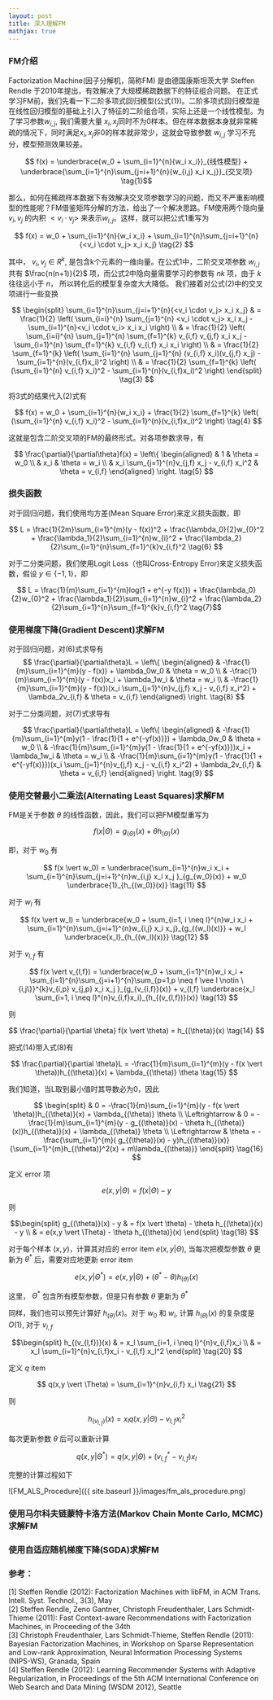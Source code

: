 ```yaml
---
layout: post
title: 深入理解FM
mathjax: true
---
```


### FM介绍
Factorization Machine(因子分解机，简称FM) 是由德国康斯坦茨大学 Steffen Rendle 于2010年提出，有效解决了大规模稀疏数据下的特征组合问题。
在正式学习FM前，我们先看一下二阶多项式回归模型(公式(1))。二阶多项式回归模型是在线性回归模型的基础上引入了特征的二阶组合项，实际上还是一个线性模型。为了学习参数$w_{i,j}$, 我们需要大量 $x_i, x_j$同时不为0样本。但在样本数据本身就非常稀疏的情况下，同时满足$x_i, x_j$非0的样本就非常少，这就会导致参数 $w_{i,j}$ 学习不充分，模型预测效果较差。

$$ f(x) = \underbrace{w_0 + \sum_{i=1}^{n}{w_i x_i}}_{线性模型} + \underbrace{\sum_{i=1}^{n}\sum_{j=i+1}^{n}{w_{i,j} x_i x_j}}_{交叉项} \tag{1}$$

那么，如何在稀疏样本数据下有效解决交叉项参数学习的问题，而又不严重影响模型的性能呢？FM借鉴矩阵分解的方法，给出了一个解决思路。FM使用两个隐向量 $v_i, v_j$ 的内积 $<v_i \cdot v_j>$ 来表示$w_{i, j}$。这样，就可以把公式1重写为

$$ f(x) = w_0 + \sum_{i=1}^{n}{w_i x_i} + \sum_{i=1}^{n}\sum_{j=i+1}^{n}{<v_i \cdot v_j> x_i x_j} \tag{2} $$

其中， $v_i, v_j \in R^k$, 是包含k个元素的一维向量。在公式1中，二阶交叉项参数 $w_{i, j}$ 共有 $\frac{n(n+1)}{2}$ 项，而公式2中隐向量需要学习的参数有 $nk$ 项，由于 $k$ 往往远小于 $n$， 所以转化后的模型复杂度大大降低。
我们接着对公式(2)中的交叉项进行一些变换

$$
\begin{split}
\sum_{i=1}^{n}\sum_{j=i+1}^{n}{<v_i \cdot v_j> x_i x_j} & = \frac{1}{2} \left( \sum_{i=i}^{n} \sum_{j=1}^{n} <v_i \cdot v_j> x_i x_j - \sum_{i=1}^{n}<v_i \cdot v_i> x_i x_i \right) \\
& = \frac{1}{2} \left( \sum_{i=i}^{n} \sum_{j=1}^{n} \sum_{f=1}^{k} v_{i,f} v_{j,f} x_i x_j - \sum_{i=1}^{n} \sum_{f=1}^{k} v_{i,f} v_{i,f} x_i x_i \right) \\
& = \frac{1}{2} \sum_{f=1}^{k} \left( \sum_{i=1}^{n} \sum_{j=1}^{n} (v_{i,f} x_i)(v_{j,f} x_j) - \sum_{i=1}^{n}(v_{i,f}x_i)^2 \right) \\
& = \frac{1}{2} \sum_{f=1}^{k} \left( (\sum_{i=1}^{n} v_{i,f} x_i)^2 - \sum_{i=1}^{n}(v_{i,f}x_i)^2 \right)
\end{split} \tag{3}
$$

将3式的结果代入(2)式有

$$ f(x) = w_0 + \sum_{i=1}^{n}{w_i x_i} + \frac{1}{2} \sum_{f=1}^{k} \left( (\sum_{i=1}^{n} v_{i,f} x_i)^2 - \sum_{i=1}^{n}(v_{i,f}x_i)^2 \right) \tag{4} $$

这就是包含二阶交叉项的FM的最终形式。对各项参数求导，有

$$
\frac{\partial}{\partial\theta}f(x) =
\left\{ \begin{aligned}
& 1 & \theta = w_0 \\
& x_i & \theta = w_i \\
& x_i \sum_{j=1}^{n}v_{j,f} x_j - v_{i,f} x_i^2 & \theta = v_{i,f}
\end{aligned}
\right. \tag{5}
$$

### 损失函数
对于回归问题，我们使用均方差(Mean Square Error)来定义损失函数，即

$$ L = \frac{1}{2m}\sum_{i=1}^{m}(y - f(x))^2 + \frac{\lambda_0}{2}w_{0}^2 + \frac{\lambda_1}{2}\sum_{i=1}^{n}w_{i}^2 + \frac{\lambda_2}{2}\sum_{i=1}^{n}\sum_{f=1}^{k}v_{i,f}^2 \tag{6} $$

对于二分类问题，我们使用Logit Loss（也叫Cross-Entropy Error)来定义损失函数，假设 $y \in \lbrace -1, 1 \rbrace$，即

$$ L = \frac{1}{m}\sum_{i=1}^{m}log(1 + e^{-y f(x)}) + \frac{\lambda_0}{2}w_{0}^2 + \frac{\lambda_1}{2}\sum_{i=1}^{n}w_{i}^2 + \frac{\lambda_2}{2}\sum_{i=1}^{n}\sum_{f=1}^{k}v_{i,f}^2 \tag{7}$$


### 使用梯度下降(Gradient Descent)求解FM
对于回归问题，对(6)式求导有
$$
\frac{\partial}{\partial\theta}L =
\left\{ \begin{aligned}
& -\frac{1}{m}\sum_{i=1}^{m}(y - f(x)) + \lambda_0w_0 & \theta = w_0 \\
& -\frac{1}{m}\sum_{i=1}^{m}(y - f(x))x_i + \lambda_1w_i & \theta = w_i \\
& -\frac{1}{m}\sum_{i=1}^{m}(y - f(x))(x_i \sum_{j=1}^{n}v_{j,f} x_j - v_{i,f} x_i^2) + \lambda_2v_{i,f} & \theta = v_{i,f}
\end{aligned}
\right. \tag{8}
$$


对于二分类问题，对(7)式求导有

$$
\frac{\partial}{\partial\theta}L =
\left\{ \begin{aligned}
& -\frac{1}{m}\sum_{i=1}^{m}y(1 - \frac{1}{1 + e^{-yf(x)}}) + \lambda_0w_0 & \theta = w_0 \\
& -\frac{1}{m}\sum_{i=1}^{m}y(1 - \frac{1}{1 + e^{-yf(x)}})x_i + \lambda_1w_i & \theta = w_i \\
& -\frac{1}{m}\sum_{i=1}^{m}y(1 - \frac{1}{1 + e^{-yf(x)}})(x_i \sum_{j=1}^{n}v_{j,f} x_j - v_{i,f} x_i^2) + \lambda_2v_{i,f} & \theta = v_{i,f}
\end{aligned}
\right. \tag{9}
$$

### 使用交替最小二乘法(Alternating Least Squares)求解FM
FM是关于参数 $\theta$ 的线性函数，因此，我们可以把FM模型重写为

$$ f(x \vert \Theta) = g_{(\Theta)}(x) + \theta h_{(\Theta)}(x) \tag{10}$$

即，对于 $w_0$ 有

$$ f(x \vert w_0) = \underbrace{\sum_{i=1}^{n}w_i x_i + \sum_{i=1}^{n}\sum_{j=i+1}^{n}w_{i,j} x_i x_j }_{g_{w_0}(x)} + w_0 \underbrace{1}_{h_{(w_0)}(x)} \tag{11} $$

对于 $w_l$ 有

$$ f(x \vert w_l) = \underbrace{w_0 + \sum_{i=1, i \neq l}^{n}w_i x_i + \sum_{i=1}^{n}\sum_{j=i+1}^{n}w_{i,j} x_i x_j}_{g_{(w_l)(x)}} + w_l \underbrace{x_l}_{h_{(w_l)(x)}} \tag{12} $$

对于 $v_{l,f}$ 有

$$ f(x \vert v_{l,f}) = \underbrace{w_0 + \sum_{i=1}^{n}w_i x_i + \sum_{i=1}^{n}\sum_{j=i+1}^{n}\sum_{p=1,p \neq f \vee l \notin \{i,j\}}^{k}v_{i,p} v_{j,p} x_i x_j }_{g_{v_{i,f}}(x)} + v_{l,f} \underbrace{x_l \sum_{i=1, i \neq l}^{n}v_{i,f}x_i}_{h_{(v_{l,f})}(x)} \tag{13} $$

则

$$ \frac{\partial}{\partial \theta} f(x \vert \theta) = h_{(\theta)}(x) \tag{14} $$

把式(14)带入式(8)有

$$ \frac{\partial}{\partial \theta}L = -\frac{1}{m}\sum_{i=1}^{m}(y - f(x \vert \theta))h_{(\theta)}(x) + \lambda_{(\theta)} \theta \tag{15} $$

我们知道，当L取到最小值时其导数必为0，因此

$$
\begin{split}
& 0 = -\frac{1}{m}\sum_{i=1}^{m}(y - f(x \vert \theta))h_{(\theta)}(x) + \lambda_{(\theta)} \theta \\
\Leftrightarrow & 0 = -\frac{1}{m}\sum_{i=1}^{m}(y - g_{(\theta)}(x) - \theta h_{(\theta)}(x))h_{(\theta)}(x) + \lambda_{(\theta)} \theta \\
\Leftrightarrow & \theta = -\frac{\sum_{i=1}^{m}( g_{(\theta)}(x) - y)h_{(\theta)}(x)}{\sum_{i=1}^{m}h_{(\theta)}^2(x) + m\lambda_{(\theta)}}
\end{split} \tag{16}
$$

定义 error 项

$$ e(x,y \vert \Theta) = f(x \vert \Theta) - y \tag{17} $$

则

$$\begin{split}
g_{(\theta)}(x) - y & =  f(x \vert \theta) - \theta h_{(\theta)}(x) - y \\
& = e(x,y \vert \Theta) - \theta h_{(\theta)}(x)
\end{split} \tag{18}
$$

对于每个样本 $(x,y)$，计算其对应的 error item  $e(x,y \vert \Theta)$, 当每次把模型参数 $\theta$ 更新为 $\theta^{\ast}$ 后，需要对应地更新 error item

$$ e(x,y \vert \Theta^\ast) = e(x,y \vert \Theta) + (\theta^\ast - \theta)h_{(\theta)}(x) \tag{19} $$

这里， $\Theta^\ast$ 包含所有模型参数，但是只有参数 $\theta$ 更新为 $\theta^\ast$

同样，我们也可以预先计算好 $h_{(\theta)}(x)$。对于 $w_0$ 和 $w_i$, 计算 $h_{(\theta)}(x)$ 的复杂度是 $O(1)$, 对于 $v_{l,f}$

$$\begin{split}
h_{(v_{l,f})}(x) & = x_l \sum_{i=1, i \neq l}^{n}v_{i,f}x_i \\
& = x_l \sum_{i=1}^{n}v_{i,f}x_i - v_{l,f} x_l^2
\end{split} \tag{20}
$$

定义 $q$ item

$$ q(x,y \vert \Theta) = \sum_{i=1}^{n}v_{i,f} x_i \tag{21} $$

则

$$ h_{(v_{l,f})}(x) = x_l q(x,y \vert \Theta) - v_{l,f} x_i^2  \tag{22} $$

每次更新参数 $\theta$ 后可以重新计算

$$ q(x,y \vert \Theta^\ast) = q(x,y \vert \Theta) + (v_{l,f}^\ast - v_{l,f})x_l \tag{23} $$

完整的计算过程如下

![FM_ALS_Procedure]({{ site.baseurl }}/images/fm_als_procedure.png)

### 使用马尔科夫链蒙特卡洛方法(Markov Chain Monte Carlo, MCMC)求解FM

### 使用自适应随机梯度下降(SGDA)求解FM

### 参考：
[1]	Steffen Rendle (2012): Factorization Machines with libFM, in ACM Trans. Intell. Syst. Technol., 3(3), May  
[2] Steffen Rendle, Zeno Gantner, Christoph Freudenthaler, Lars Schmidt-Thieme (2011): Fast Context-aware Recommendations with Factorization Machines, in Proceeding of the 34th  
[3] Christoph Freudenthaler, Lars Schmidt-Thieme, Steffen Rendle (2011): Bayesian Factorization Machines, in Workshop on Sparse Representation and Low-rank Approximation, Neural Information Processing Systems (NIPS-WS), Granada, Spain  
[4] Steffen Rendle (2012): Learning Recommender Systems with Adaptive Regularization, in Proceedings of the 5th ACM International Conference on Web Search and Data Mining (WSDM 2012), Seattle
